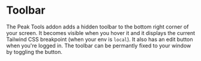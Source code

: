 # Toolbar

The Peak Tools addon adds a hidden toolbar to the bottom right corner of your screen. It becomes visible when you hover it and it displays the current Tailwind CSS breakpoint (when your env is `local`). It also has an edit button when you're logged in. The toolbar can be permantly fixed to your window by toggling the button.
